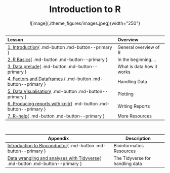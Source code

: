 </center>
<style>h1 {text-align: center;}</style>
<h1><b>Introduction to R</b></h1>
</center>



<center>
![image](./theme_figures/images.jpeg){width="250"}
</center>


<br>
<center>

| **Lesson**                                         | **Overview** | 
|:---------------------------------------------------|:-------------|
|[1. Introduction](./00-introduction.md){ .md-button .md-button--primary } | General overview of R |
|[2. R Basics](./01-r-basics.md){ .md-button .md-button--primary } | In the beginning....|
|[3. Data prelude](./02-data-prelude.md){ .md-button .md-button--primary } | What is data how it works|
|[4. Factors and Dataframes ](./03-basics-factors-dataframes.md){ .md-button .md-button--primary } | Handling Data|
|[5. Data Visualisation](./06-data-visualization.md){ .md-button .md-button--primary } | Plotting|
|[6. Producing reports with knitr](./07-knitr-markdown.md){ .md-button .md-button--primary } | Writing Reports|
|[7. R-help](./08-r-help.md){ .md-button .md-button--primary } | More Resources|

<br>

| **Appendix** | **Description** |
| ------------ | --------------- |
|[Introduction to Bioconductor](./appendix/04-bioconductor-vcfr.md){ .md-button .md-button--primary } | Bioinformatics Resources|
|[Data wrangling and analyses with Tidyverse](./appendix/05-dplyr.md){ .md-button .md-button--primary } | The Tidyverse for handling data|

</center>